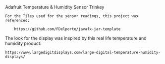 
Adafruit Temperature & Humidity Sensor Trinkey

    For the Tiles used for the sensor readings, this project was referenced:

        https://github.com/FDelporte/javafx-jar-template


The look for the display was inspired by this real life temperature and humidity product:

    https://www.largedigitdisplays.com/large-digital-temperature-humidity-displays/


